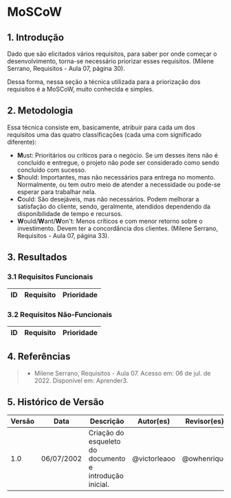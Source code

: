 # MoSCoW

## 1. Introdução
Dado que são elicitados vários requisitos, para saber por onde começar o desenvolvimento, torna-se necessário priorizar esses requisitos. (Milene Serrano, Requisitos - Aula 07, página 30).

Dessa forma, nessa seção a técnica utilizada para a priorização dos requisitos é a MoSCoW, muito conhecida e simples.

## 2. Metodologia
Essa técnica consiste em, basicamente, atribuir para cada um dos requisitos uma das quatro classificações (cada uma com significado diferente):
- **M**ust: Prioritários ou críticos para o negócio. Se um desses itens não é concluído e entregue, o projeto não pode ser considerado como sendo concluído com sucesso.
- **S**hould: Importantes, mas não necessários para entrega no momento. Normalmente, ou tem outro meio de atender a necessidade ou pode-se esperar para trabalhar nela.
- **C**ould: São desejáveis, mas não necessários. Podem melhorar a satisfação do cliente, sendo, geralmente, atendidos dependendo da disponibilidade de tempo e recursos.
- **W**ould/**W**ant/**W**on't: Menos críticos e com menor retorno sobre o investimento. Devem ter a concordância dos clientes.
(Milene Serrano, Requisitos - Aula 07, página 33).

## 3. Resultados
### 3.1 Requisitos Funcionais
| ID  | Requisito | Prioridade |
| :-: | :-------- | :--------: |

### 3.2 Requisitos Não-Funcionais
| ID  | Requisito | Prioridade |
| :-: | :-------- | :--------: |

## 4. Referências
> - Milene Serrano, Requisitos - Aula 07. Acesso em: 06 de jul. de 2022. Disponível em: Aprender3.

## 5. Histórico de Versão
| Versão | Data | Descrição | Autor(es) | Revisor(es) |
| ------ | ---- | --------- | --------- | ----------- |
| 1.0    | 06/07/2002 | Criação do esqueleto do documento e introdução inicial. | @victorleaoo | @owhenrique |